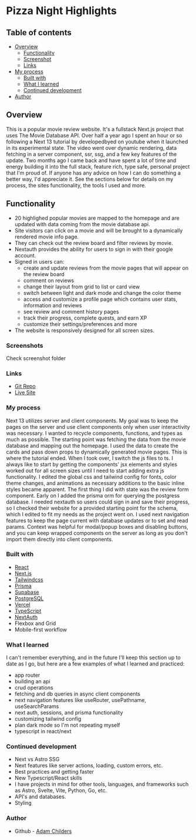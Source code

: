 # Pizza Night Highlights

## Table of contents

- [Overview](#overview)
  - [Functionality](#functionality)
  - [Screenshot](#screenshot)
  - [Links](#links)
- [My process](#my-process)
  - [Built with](#built-with)
  - [What I learned](#what-i-learned)
  - [Continued development](#continued-development)
- [Author](#author)

## Overview

This is a popular movie review website. It's a fullstack Next.js project that uses The Movie Database API. Over half a year ago I spent an hour or so following a Next 13 tutorial by developedbyed on youtube when it launched in its experimental state. The video went over dynamic rendering, data fetching in a server component, ssr, ssg, and a few key features of the update. Two months ago I came back and have spent a lot of time and energy building it into the full stack, feature rich, type safe, personal project that I'm proud of. If anyone has any advice on how I can do something a better way, I'd appreciate it. See the sections below for details on my process, the sites functionality, the tools I used and more.

## Functionality

- 20 highlighed popular movies are mapped to the homepage and are updated with data coming from the movie database api.
- Site visitors can click on a movie and will be brought to a dynamically rendered movie info page.
- They can check out the review board and filter reviews by movie.
- Nextauth provides the ability for users to sign in with their google account.
- Signed in users can:
    - create and update reviews from the movie pages that will appear on the review board
    - comment on reviews
    - change their layout from grid to list or card view
    - switch between light and dark mode and change the color theme
    - access and customize a profile page which contains user stats, information and reviews
    - see review and comment history pages
    - track their progress, complete quests, and earn XP
    - customize their settings/preferences and more
- The website is responsively designed for all screen sizes.

### Screenshots

Check screenshot folder

### Links

- [Git Repo](https://github.com/adamcodes2843/Next-13-Movie-App)
- [Live Site]()

### My process

Next 13 utilizes server and client components. My goal was to keep the pages on the server and use client components only when user interactivity was necessary. I wanted to recycle components, functions, and types as much as possible. The starting point was fetching the data from the movie database and mapping out the homepage. I used the data to create the cards and pass down props to dynamically generated movie pages. This is where the tutorial ended. When I took over, I switch the js files to ts. I always like to start by getting the components' jsx elements and styles worked out for all screen sizes until I need to start adding extra js functionality. I edited the global css and tailwind config for fonts, color theme changes, and animations as necessary additions to the basic inline styles became apparent. The first thing I did with state was the review form component. Early on I added the prisma orm for querying the postgress database. I needed nextauth so users could sign in and save their progress, so I checked their website for a provided starting point for the schema, which I edited to fit my needs as the project went on. I used next navigation features to keep the page current with database updates or to set and read params. Context was helpful for modal/popup boxes and disabling buttons, and you can keep wrapped components on the server as long as you don't import them directly into client components. 

### Built with

- [React](https://reactjs.org/)
- [Next.js](https://nextjs.org/)
- [Tailwindcss](https://tailwindcss.com/)
- [Prisma](https://prisma.io)
- [Supabase](https://supabase.com/)
- [PostgreSQL](https://www.postgresql.org/)
- [Vercel](https://vercel.com)
- [TypeScript](https://www.typescriptlang.org/)
- [NextAuth](https://next-auth.js.org/)
- Flexbox and Grid
- Mobile-first workflow

### What I learned

I can't remember everything, and in the future I'll keep this section up to date as I go, but here are a few examples of what I learned and practiced:

 - app router
 - building an api
 - crud operations
 - fetching and db queries in async client components
 - next navigation features like useRouter, usePathname, useSearchParams
 - next auth, sessions, and prisma functionality
 - customizing tailwind config
 - plan dark mode so I'm not repeating myself
 - typescript in react/next

### Continued development

- Next vs Astro SSG
- Next features like server actions, loading, custom errors, etc.
- Best practices and getting faster
- New Typescript/React skills
- I have projects in mind for other tools, languages, and frameworks such as Astro, Svelte, Vite, Python, Go, etc. 
- API's and databases.
- Styling

### Author

- Github - [Adam Childers](https://github.com/adamcodes2843)